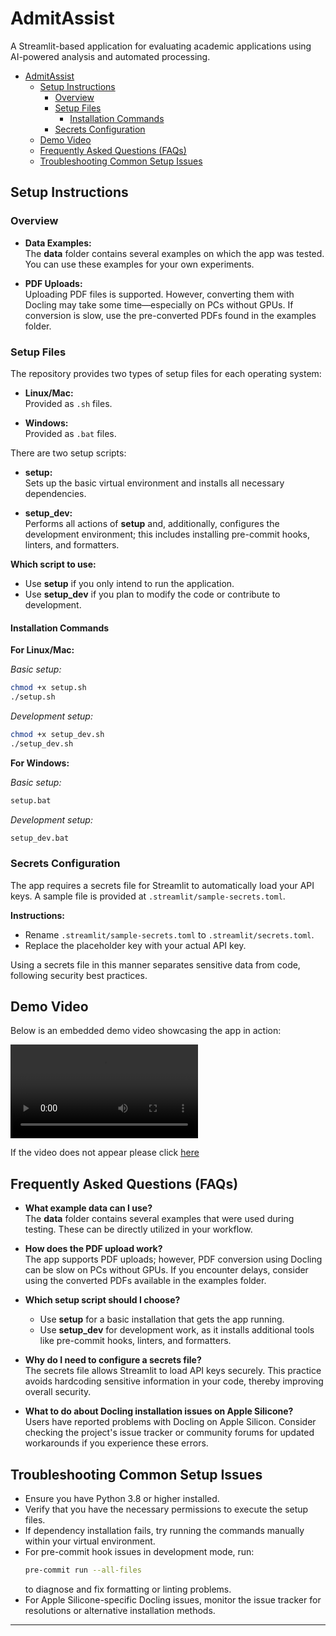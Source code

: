 

# AdmitAssist

A Streamlit-based application for evaluating academic applications using AI-powered analysis and automated processing.

- [AdmitAssist](#admitassist)
  - [Setup Instructions](#setup-instructions)
    - [Overview](#overview)
    - [Setup Files](#setup-files)
      - [Installation Commands](#installation-commands)
    - [Secrets Configuration](#secrets-configuration)
  - [Demo Video](#demo-video)
  - [Frequently Asked Questions (FAQs)](#frequently-asked-questions-faqs)
  - [Troubleshooting Common Setup Issues](#troubleshooting-common-setup-issues)

## Setup Instructions

### Overview
- **Data Examples:**  
  The **data** folder contains several examples on which the app was tested. You can use these examples for your own experiments.

- **PDF Uploads:**  
  Uploading PDF files is supported. However, converting them with Docling may take some time—especially on PCs without GPUs. If conversion is slow, use the pre-converted PDFs found in the examples folder.

### Setup Files

The repository provides two types of setup files for each operating system:

- **Linux/Mac:**  
  Provided as `.sh` files.

- **Windows:**  
  Provided as `.bat` files.

There are two setup scripts:

- **setup:**  
  Sets up the basic virtual environment and installs all necessary dependencies.
  
- **setup_dev:**  
  Performs all actions of **setup** and, additionally, configures the development environment; this includes installing pre-commit hooks, linters, and formatters.

**Which script to use:**

- Use **setup** if you only intend to run the application.
- Use **setup_dev** if you plan to modify the code or contribute to development.

#### Installation Commands

**For Linux/Mac:**

*Basic setup:*
```bash
chmod +x setup.sh
./setup.sh
```

*Development setup:*
```bash
chmod +x setup_dev.sh
./setup_dev.sh
```

**For Windows:**

*Basic setup:*
```bat
setup.bat
```

*Development setup:*
```bat
setup_dev.bat
```

### Secrets Configuration

The app requires a secrets file for Streamlit to automatically load your API keys. A sample file is provided at `.streamlit/sample-secrets.toml`. 

**Instructions:**
- Rename `.streamlit/sample-secrets.toml` to `.streamlit/secrets.toml`.
- Replace the placeholder key with your actual API key.

Using a secrets file in this manner separates sensitive data from code, following security best practices.

## Demo Video

Below is an embedded demo video showcasing the app in action:

<video controls>
  <source src="demo/demo.mp4" type="video/mp4">
  Your browser does not support the video tag.
</video>

If the video does not appear please click [here](demo/demo.mp4)
## Frequently Asked Questions (FAQs)

- **What example data can I use?**  
  The **data** folder contains several examples that were used during testing. These can be directly utilized in your workflow.

- **How does the PDF upload work?**  
  The app supports PDF uploads; however, PDF conversion using Docling can be slow on PCs without GPUs. If you encounter delays, consider using the converted PDFs available in the examples folder.

- **Which setup script should I choose?**  
  - Use **setup** for a basic installation that gets the app running.
  - Use **setup_dev** for development work, as it installs additional tools like pre-commit hooks, linters, and formatters.

- **Why do I need to configure a secrets file?**  
  The secrets file allows Streamlit to load API keys securely. This practice avoids hardcoding sensitive information in your code, thereby improving overall security.

- **What to do about Docling installation issues on Apple Silicone?**  
  Users have reported problems with Docling on Apple Silicon. Consider checking the project's issue tracker or community forums for updated workarounds if you experience these errors.

## Troubleshooting Common Setup Issues

- Ensure you have Python 3.8 or higher installed.
- Verify that you have the necessary permissions to execute the setup files.
- If dependency installation fails, try running the commands manually within your virtual environment.
- For pre-commit hook issues in development mode, run:
  ```bash
  pre-commit run --all-files
  ```
  to diagnose and fix formatting or linting problems.
- For Apple Silicone-specific Docling issues, monitor the issue tracker for resolutions or alternative installation methods.

---
